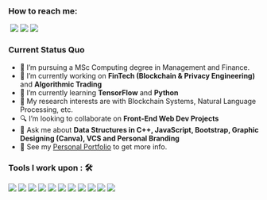 ### How to reach me: 

<img src="https://img.shields.io/badge/-billpwchan%40hotmail.com-7B83EB?&style=for-the-badge&logo=Microsoft&logoColor=white" href="billpwchan@hotmail.com" alt="">   
<a  href="https://www.instagram.com/sharannyo_/">
<img src="https://img.shields.io/badge/@billpwchan_-%23E4405F.svg?&style=for-the-badge&logo=instagram&logoColor=white"></a>  
<a href="https://www.linkedin.com/in/billpwchan1998/">
<img src="https://img.shields.io/badge/billpwchan-%230077B5.svg?&style=for-the-badge&logo=linkedin&logoColor=white" ></a>  
<a  href="https://www.billpwchan.com/"><img src="https://img.shields.io/badge/billpwchan.com-%2312100E.svg?&style=for-the-badge&logo=safari&logoColor=white"></a>

### Current Status Quo

- 💼 I’m pursuing a MSc Computing degree in Management and Finance.
- 🔭 I’m currently working on <strong>FinTech (Blockchain & Privacy Engineering)</strong> and <strong>Algorithmic Trading</strong>
- 🌱 I’m currently learning <strong>TensorFlow</strong> and <strong>Python</strong>
- 🤔 My research interests are with Blockchain Systems, Natural Language Processing, etc.
- 🔍 I’m looking to collaborate on <strong>Front-End Web Dev Projects</strong>
- 💬 Ask me about <strong>Data Structures in C++, JavaScript, Bootstrap, Graphic Designing (Canva), VCS and Personal Branding</strong>
- 👀 See my [Personal Portfolio](https://www.billpwchan.com) to get more info.

### Tools I work upon : 🛠

<img src="https://img.shields.io/badge/Java%20-%23E00033.svg?&style=for-the-badge&logo=java&logoColor=white">  
<img src="https://img.shields.io/badge/python%20-%2314354C.svg?&style=for-the-badge&logo=python&logoColor=white">  
<img src="https://img.shields.io/badge/c++%20-%2300599C.svg?&style=for-the-badge&logo=c%2B%2B&logoColor=white">  
<img src="https://img.shields.io/badge/javascript%20-%23323330.svg?&style=for-the-badge&logo=javascript&logoColor=%23F7DF1E">  
<img src="https://img.shields.io/badge/html5%20-%23E34F26.svg?&style=for-the-badge&logo=html5&logoColor=white">
<img src="https://img.shields.io/badge/css3%20-%231572B6.svg?&style=for-the-badge&logo=css3&logoColor=white">
<img src="https://img.shields.io/badge/react%20-%2320232a.svg?&style=for-the-badge&logo=react&logoColor=%2361DAFB">   
<img src="https://img.shields.io/badge/tensorflow%20-%23FF6F00.svg?&style=for-the-badge&logo=tensorflow&logoColor=white">   
<img src="https://img.shields.io/badge/git%20-%23F05033.svg?&style=for-the-badge&logo=git&logoColor=white"/>   
<img src="http://img.shields.io/badge/-VS%20Code-000000?style=for-the-badge&logo=Visual-studio-code&logoColor=blue">
<img src="http://img.shields.io/badge/-VS%20Code-000000?style=for-the-badge&logo=Visual-studio-code&logoColor=blue">

